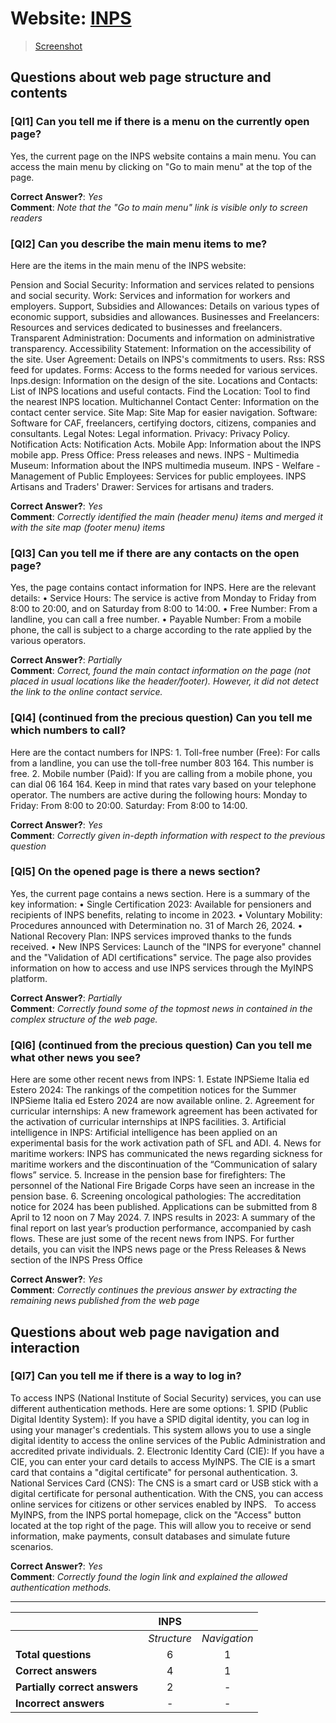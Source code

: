# Website: [INPS](https://www.inps.it/)

> [Screenshot](screenshots/INPS_screenshot.png)

## Questions about web page structure and contents


### [QI1] Can you tell me if there is a menu on the currently open page?

Yes, the current page on the INPS website contains a main menu. You can access the main menu by clicking on "Go to main menu" at the top of the page. 

**Correct Answer?**: *Yes*    
**Comment**:  *Note that the "Go to main menu" link is visible only to screen readers*

### [QI2] Can you describe the main menu items to me?

Here are the items in the main menu of the INPS website:

Pension and Social Security: Information and services related to pensions and social security. Work: Services and information for workers and employers. Support, Subsidies and Allowances: Details on various types of economic support, subsidies and allowances. Businesses and Freelancers: Resources and services dedicated to businesses and freelancers. Transparent Administration: Documents and information on administrative transparency. Accessibility Statement: Information on the accessibility of the site. User Agreement: Details on INPS's commitments to users. Rss: RSS feed for updates. Forms: Access to the forms needed for various services. Inps.design: Information on the design of the site. Locations and Contacts: List of INPS locations and useful contacts. Find the Location: Tool to find the nearest INPS location. Multichannel Contact Center: Information on the contact center service. Site Map: Site Map for easier navigation. Software: Software for CAF, freelancers, certifying doctors, citizens, companies and consultants. Legal Notes: Legal information. Privacy: Privacy Policy. Notification Acts: Notification Acts. Mobile App: Information about the INPS mobile app. Press Office: Press releases and news. INPS - Multimedia Museum: Information about the INPS multimedia museum. INPS - Welfare - Management of Public Employees: Services for public employees. INPS Artisans and Traders' Drawer: Services for artisans and traders.

**Correct Answer?**: *Yes*    
**Comment**:  *Correctly identified the main (header menu) items and merged it with the site map (footer menu) items*

### [QI3] Can you tell me if there are any contacts on the open page?

Yes, the page contains contact information for INPS. Here are the relevant details: • Service Hours: The service is active from Monday to Friday from 8:00 to 20:00, and on Saturday from 8:00 to 14:00. • Free Number: From a landline, you can call a free number. • Payable Number: From a mobile phone, the call is subject to a charge according to the rate applied by the various operators.

**Correct Answer?**: *Partially*    
**Comment**: *Correct, found the main contact information on the page (not placed in usual locations like the header/footer). However, it did not detect the link to the online contact service.*

### [QI4] (continued from the precious question) Can you tell me which numbers to call?

Here are the contact numbers for INPS: 1. Toll-free number (Free): For calls from a landline, you can use the toll-free number 803 164. This number is free. 2. Mobile number (Paid): If you are calling from a mobile phone, you can dial 06 164 164. Keep in mind that rates vary based on your telephone operator. The numbers are active during the following hours: Monday to Friday: From 8:00 to 20:00. Saturday: From 8:00 to 14:00.

**Correct Answer?**: *Yes*    
**Comment**: *Correctly given in-depth information with respect to the previous question*


### [QI5] On the opened page is there a news section?

 Yes, the current page contains a news section. Here is a summary of the key information: • Single Certification 2023: Available for pensioners and recipients of INPS benefits, relating to income in 2023. • Voluntary Mobility: Procedures announced with Determination no. 31 of March 26, 2024. • National Recovery Plan: INPS services improved thanks to the funds received. • New INPS Services: Launch of the "INPS for everyone" channel and the "Validation of ADI certifications" service. The page also provides information on how to access and use INPS services through the MyINPS platform.

**Correct Answer?**: *Partially*    
**Comment**: *Correctly found some of the topmost news in contained in the complex structure of the web page.*

### [QI6] (continued from the precious question) Can you tell me what other news you see?

Here are some other recent news from INPS: 1. Estate INPSieme Italia ed Estero 2024: The rankings of the competition notices for the Summer INPSieme Italia ed Estero 2024 are now available online. 2. Agreement for curricular internships: A new framework agreement has been activated for the activation of curricular internships at INPS facilities. 3. Artificial intelligence in INPS: Artificial intelligence has been applied on an experimental basis for the work activation path of SFL and ADI. 4. News for maritime workers: INPS has communicated the news regarding sickness for maritime workers and the discontinuation of the “Communication of salary flows” service. 5. Increase in the pension base for firefighters: The personnel of the National Fire Brigade Corps have seen an increase in the pension base. 6. Screening oncological pathologies: The accreditation notice for 2024 has been published. Applications can be submitted from 8 April to 12 noon on 7 May 2024. 7. INPS results in 2023: A summary of the final report on last year’s production performance, accompanied by cash flows. These are just some of the recent news from INPS. For further details, you can visit the INPS news page or the Press Releases & News section of the INPS Press Office

**Correct Answer?**: *Yes*    
**Comment**: *Correctly continues the previous answer by extracting the remaining news published from the web page*

## Questions about web page navigation and interaction

### [QI7] Can you tell me if there is a way to log in?

To access INPS (National Institute of Social Security) services, you can use different authentication methods. Here are some options: 1. SPID (Public Digital Identity System): If you have a SPID digital identity, you can log in using your manager's credentials. This system allows you to use a single digital identity to access the online services of the Public Administration and accredited private individuals. 2. Electronic Identity Card (CIE): If you have a CIE, you can enter your card details to access MyINPS. The CIE is a smart card that contains a "digital certificate" for personal authentication. 3. National Services Card (CNS): The CNS is a smart card or USB stick with a digital certificate for personal authentication. With the CNS, you can access online services for citizens or other services enabled by INPS.   To access MyINPS, from the INPS portal homepage, click on the "Access" button located at the top right of the page. This will allow you to receive or send information, make payments, consult databases and simulate future scenarios.

**Correct Answer?**: *Yes*    
**Comment**: *Correctly found the login link and explained the allowed authentication methods.*

-----------------------------------------------------------------

|                               | **INPS** |              |
| ----------------------------- |:--------------:|:------------:|
|                               | *Structure*    | *Navigation* |
| **Total questions**           | 6              | 1            |
| **Correct answers**           | 4              | 1            |
| **Partially correct answers** | 2              | -            |
| **Incorrect answers**         | -              | -            |